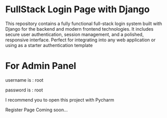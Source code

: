 # FullStack Login Page with Django
This repository contains a fully functional full-stack login system built with Django for the backend and modern frontend technologies. It includes secure user authentication, session management, and a polished, responsive interface. Perfect for integrating into any web application or using as a starter authentication template

# For Admin Panel

username is : root

password is : root

I recommend you to open this project with Pycharm

Register Page Coming soon...
